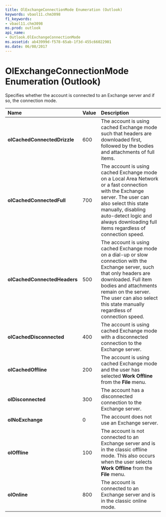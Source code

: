 ```yaml
---
title: OlExchangeConnectionMode Enumeration (Outlook)
keywords: vbaol11.chm3098
f1_keywords:
- vbaol11.chm3098
ms.prod: outlook
api_name:
- Outlook.OlExchangeConnectionMode
ms.assetid: ab43999d-f578-65ab-1f3d-455c66022901
ms.date: 06/08/2017
---
```



# OlExchangeConnectionMode Enumeration (Outlook)

Specifies whether the account is connected to an Exchange server and if so, the connection mode.



|**Name**|**Value**|**Description**|
|:-----|:-----|:-----|
| **olCachedConnectedDrizzle**|600|The account is using cached Exchange mode such that headers are downloaded first, followed by the bodies and attachments of full items.|
| **olCachedConnectedFull**|700|The account is using cached Exchange mode on a Local Area Network or a fast connection with the Exchange server. The user can also select this state manually, disabling auto-detect logic and always downloading full items regardless of connection speed.|
| **olCachedConnectedHeaders**|500|The account is using cached Exchange mode on a dial-up or slow connection with the Exchange server, such that only headers are downloaded. Full item bodies and attachments remain on the server. The user can also select this state manually regardless of connection speed.|
| **olCachedDisconnected**|400|The account is using cached Exchange mode with a disconnected connection to the Exchange server.|
| **olCachedOffline**|200|The account is using cached Exchange mode and the user has selected  **Work Offline** from the **File** menu.|
| **olDisconnected**|300|The account has a disconnected connection to the Exchange server.|
| **olNoExchange**|0|The account does not use an Exchange server.|
| **olOffline**|100|The account is not connected to an Exchange server and is in the classic offline mode. This also occurs when the user selects  **Work Offline** from the **File** menu.|
| **olOnline**|800|The account is connected to an Exchange server and is in the classic online mode.|

